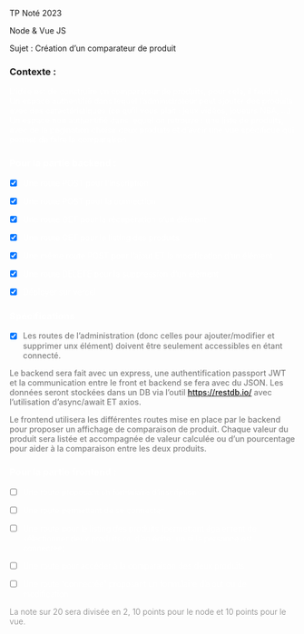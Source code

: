 TP Noté 2023

Node & Vue JS 

Sujet : Création d’un comparateur de produit
<h3>
Contexte : 
</h3>
<span style="color:white;font-weight : 400;font-size : 12 px">
L’idée est de construire un comparateur de produits, pour cela, il faudra : 
Un espace authentifié dans lequel l’administrateur peut ajouter des produits avec des caractéristiques (ce qu’il vous plait : jeux vidéos, joueurs NBA, …)
Un espace non authentifié dans lequel on retrouve : 
une liste de produits, avec de la pagination 
choisir deux produits et d’avoir une vue spécifique qui permet de faire la comparaison
<h3>
Pour la partie backend : 
</h3>

<div>

- [x] Une route POST pour l’inscription

- [x] Une route POST pour la connection

- [x] Une route GET pour la récupération d’un élément

- [x] Une route GET pour le listing des produits

- [x] Une même route POST pour l’ajout ET la modification d’un élément

- [x] Une route DELETE pour la suppression d’un élément

- [x] Déployer sur vercel
</div>
<h3>
Spécifications
</h3>
<span style="color:grey;font-weight : 500;font-size : 10 px">

- [x] Les routes de l’administration (donc celles pour ajouter/modifier et supprimer unx élément) doivent être seulement accessibles en étant connecté.

Le backend sera fait avec un express, une authentification passport JWT et la communication entre le front et backend se fera avec du JSON.
Les données seront stockées dans un DB via l’outil https://restdb.io/ avec l’utilisation d’async/await ET axios.


Le frontend utilisera les différentes routes mise en place par le backend pour proposer un affichage de comparaison de produit. Chaque valeur du produit sera listée et accompagnée de valeur calculée ou d’un pourcentage pour aider à la comparaison entre les deux produits.
</span>

<span style="color:white;font-weight : 350;font-size : 12 px">
<h3>
Pour la partie frontend :
</h3>

- [ ] Une route proposant un formulaire d’inscription

- [ ] Une route permettant de se connecter

- [ ] Une route pour le listing des produits (permettant également de sélectionner deux produits ou d’en éditer un si la personne est connectée)

- [ ] Une route pour accéder à la comparaison des deux produits

- [ ] Une route “connectée” proposant un formulaire d’ajout ou de modification.

<span style="color:grey;font-weight : 300;font-size : 10 px">
La note sur 20 sera divisée en 2, 10 points pour le node et 10 points pour le vue.
